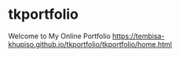 # tkportfolio
Welcome to My Online Portfolio
https://tembisa-khupiso.github.io/tkportfolio/tkportfolio/home.html
